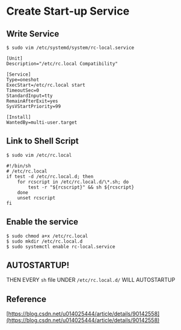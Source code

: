 # Create Start-up Service

## Write Service 

```shell
$ sudo vim /etc/systemd/system/rc-local.service
```

```shell
[Unit]
Description="/etc/rc.local Compatibility"

[Service]
Type=oneshot
ExecStart=/etc/rc.local start
TimeoutSec=0
StandardInput=tty
RemainAfterExit=yes
SysVStartPriority=99

[Install]
WantedBy=multi-user.target
```

## Link to Shell Script

```shell
$ sudo vim /etc/rc.local
```

```shell
#!/bin/sh
# /etc/rc.local
if test -d /etc/rc.local.d; then
	for rcscript in /etc/rc.local.d/\*.sh; do 
		test -r "${rcscript}" && sh ${rcscript} 
	done 
	unset rcscript 
fi
```

## Enable the service

```shell
$ sudo chmod a+x /etc/rc.local
$ sudo mkdir /etc/rc.local.d
$ sudo systemctl enable rc-local.service
```

## AUTOSTARTUP!

THEN EVERY `sh` file UNDER `/etc/rc.local.d/` WILL AUTOSTARTUP

## Reference
[https://blog.csdn.net/u014025444/article/details/90142558](https://blog.csdn.net/u014025444/article/details/90142558)